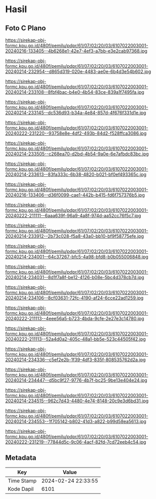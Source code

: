 # Hasil

## Foto C Plano

https://sirekap-obj-formc.kpu.go.id/480f/pemilu/pdpr/61/07/02/20/03/6107022003001-20240216-133405--4b6268e1-42e7-4ef3-a7bb-e3e2cab97368.jpg

https://sirekap-obj-formc.kpu.go.id/480f/pemilu/pdpr/61/07/02/20/03/6107022003001-20240214-232954--d865d319-020e-4483-ae0e-6b4d3e54b602.jpg

https://sirekap-obj-formc.kpu.go.id/480f/pemilu/pdpr/61/07/02/20/03/6107022003001-20240214-233108--8fbf4bac-b4e0-4b54-83ce-839a1f7495fa.jpg

https://sirekap-obj-formc.kpu.go.id/480f/pemilu/pdpr/61/07/02/20/03/6107022003001-20240214-233145--dc536d93-b34a-4e84-857d-4f676f331d1e.jpg

https://sirekap-obj-formc.kpu.go.id/480f/pemilu/pdpr/61/07/02/20/03/6107022003001-20240222-231220--93758e8e-4df2-493b-84d2-f528ffca3086.jpg

https://sirekap-obj-formc.kpu.go.id/480f/pemilu/pdpr/61/07/02/20/03/6107022003001-20240214-233505--c268ea70-d2bd-4b54-9a0e-6e7afbdc83bc.jpg

https://sirekap-obj-formc.kpu.go.id/480f/pemilu/pdpr/61/07/02/20/03/6107022003001-20240214-233613--83fa333c-6b38-4820-b021-bf0ef493365c.jpg

https://sirekap-obj-formc.kpu.go.id/480f/pemilu/pdpr/61/07/02/20/03/6107022003001-20240216-133406--d36f0099-cae1-442b-b415-fd6f757376b5.jpg

https://sirekap-obj-formc.kpu.go.id/480f/pemilu/pdpr/61/07/02/20/03/6107022003001-20240222-211111--6aaa639f-96a9-4a8f-974d-aa52cc76f5c7.jpg

https://sirekap-obj-formc.kpu.go.id/480f/pemilu/pdpr/61/07/02/20/03/6107022003001-20240214-233912--2b73c028-f5a8-43a0-bb10-bf9f58775efe.jpg

https://sirekap-obj-formc.kpu.go.id/480f/pemilu/pdpr/61/07/02/20/03/6107022003001-20240214-234001--64c37267-bfc5-4a98-bfd8-b0b055006848.jpg

https://sirekap-obj-formc.kpu.go.id/480f/pemilu/pdpr/61/07/02/20/03/6107022003001-20240214-234031--8d1f7a8f-be12-4126-b08e-5bc4d378cb7d.jpg

https://sirekap-obj-formc.kpu.go.id/480f/pemilu/pdpr/61/07/02/20/03/6107022003001-20240214-234106--8cf03631-72fc-4190-af24-6cce22ad1259.jpg

https://sirekap-obj-formc.kpu.go.id/480f/pemilu/pdpr/61/07/02/20/03/6107022003001-20240222-211113--4eee56a5-b723-4bda-9cfe-2e27e3c14780.jpg

https://sirekap-obj-formc.kpu.go.id/480f/pemilu/pdpr/61/07/02/20/03/6107022003001-20240222-211113--52a4d0a2-405c-48a1-bb5e-523c44505f42.jpg

https://sirekap-obj-formc.kpu.go.id/480f/pemilu/pdpr/61/07/02/20/03/6107022003001-20240214-234336--c5ef2e2b-1f39-4df3-835f-808535762d2a.jpg

https://sirekap-obj-formc.kpu.go.id/480f/pemilu/pdpr/61/07/02/20/03/6107022003001-20240214-234447--d5bc9f27-9776-4b7f-bc25-9be13e404e24.jpg

https://sirekap-obj-formc.kpu.go.id/480f/pemilu/pdpr/61/07/02/20/03/6107022003001-20240214-234515--962c7d43-4480-4e74-8148-20c9e3d6bd31.jpg

https://sirekap-obj-formc.kpu.go.id/480f/pemilu/pdpr/61/07/02/20/03/6107022003001-20240214-234553--1f705142-b802-41d3-a822-b99d58ea5613.jpg

https://sirekap-obj-formc.kpu.go.id/480f/pemilu/pdpr/61/07/02/20/03/6107022003001-20240222-231219--77844d5c-9c06-4acf-82fd-7cd72eeb4c54.jpg


## Metadata

| Key        | Value               |
| ---------- | ------------------- |
| Time Stamp | 2024-02-24 22:33:55 |
| Kode Dapil | 6101                |




